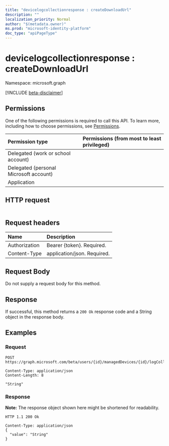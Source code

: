 ```yaml
---
title: "devicelogcollectionresponse : createDownloadUrl"
description: ""
localization_priority: Normal
author: "$(metadata.owner)"
ms.prod: "microsoft-identity-platform"
doc_type: "apiPageType"
---
```


# devicelogcollectionresponse : createDownloadUrl

Namespace: microsoft.graph

[!INCLUDE [beta-disclaimer](../../includes/beta-disclaimer.md)]

## Permissions

One of the following permissions is required to call this API. To learn more, including how to choose permissions, see [Permissions](/graph/permissions-reference).

| Permission type                        | Permissions (from most to least privileged) |
| :------------------------------------- | :------------------------------------------ |
| Delegated (work or school account)     |                                             |
| Delegated (personal Microsoft account) |                                             |
| Application                            |                                             |

## HTTP request

<!-- {
  "blockType": "ignored"
}
-->

```http

```

## Request headers

| Name          | Description                 |
| :------------ | :-------------------------- |
| Authorization | Bearer {token}. Required.   |
| Content-Type  | application/json. Required. |

## Request Body

<!-- Actions and Functions -->

<!-- CRUD Methods -->

Do not supply a request body for this method.

## Response

If successful, this method returns a `200 Ok` response code and a String object in the response body.

## Examples

### Request

<!-- {
  "blockType": "request",
  "name": "devicelogcollectionresponse_createdownloadurl"
}
-->

```http
POST https://graph.microsoft.com/beta/users/{id}/managedDevices/{id}/logCollectionRequests/{id}/createDownloadUrl

Content-Type: application/json
Content-Length: 8

"String"

```

### Response

**Note:** The response object shown here might be shortened for readability.

<!-- {
  "blockType": "response",
  "truncated": true,
  "@odata.type": "Edm.String"
}
-->

```http
HTTP 1.1 200 Ok

Content-Type: application/json
{
  "value": "String"
}

```
